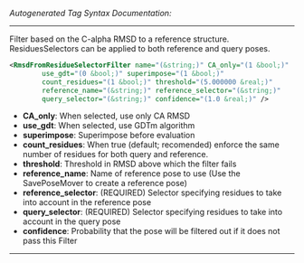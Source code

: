 <!-- THIS IS AN AUTOGENERATED FILE: Don't edit it directly, instead change the schema definition in the code itself. -->

_Autogenerated Tag Syntax Documentation:_

---
Filter based on the C-alpha RMSD to a reference structure. ResiduesSelectors can be applied to both reference and query poses.

```xml
<RmsdFromResidueSelectorFilter name="(&string;)" CA_only="(1 &bool;)"
        use_gdt="(0 &bool;)" superimpose="(1 &bool;)"
        count_residues="(1 &bool;)" threshold="(5.000000 &real;)"
        reference_name="(&string;)" reference_selector="(&string;)"
        query_selector="(&string;)" confidence="(1.0 &real;)" />
```

-   **CA_only**: When selected, use only CA RMSD
-   **use_gdt**: When selected, use GDTm algorithm
-   **superimpose**: Superimpose before evaluation
-   **count_residues**: When true (default; recomended) enforce the same number of residues for both query and reference.
-   **threshold**: Threshold in RMSD above which the filter fails
-   **reference_name**: Name of reference pose to use (Use the SavePoseMover to create a reference pose)
-   **reference_selector**: (REQUIRED) Selector specifying residues to take into account in the reference pose
-   **query_selector**: (REQUIRED) Selector specifying residues to take into account in the query pose
-   **confidence**: Probability that the pose will be filtered out if it does not pass this Filter

---
